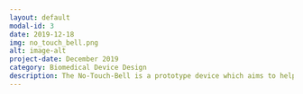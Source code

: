 ```yaml
---
layout: default
modal-id: 3
date: 2019-12-18
img: no_touch_bell.png
alt: image-alt
project-date: December 2019
category: Biomedical Device Design
description: The No-Touch-Bell is a prototype device which aims to help people with rheumatoid arthritis lift weights. These patients experience pain in their hands when handling heavy weights, but heal faster when they regularly exercise. With this device, the dumbbell is attached to the forearm via Velcro, eliminating the need for hands. The prototype was modeled in SolidWorks then 3D printed.
---
```

